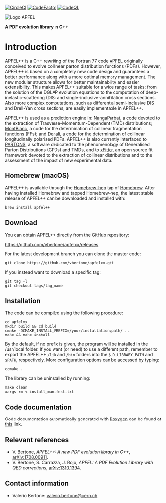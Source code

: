 [![CircleCI](https://circleci.com/gh/vbertone/apfelxx.svg?style=svg)](https://circleci.com/gh/vbertone/apfelxx)
[![CodeFactor](https://www.codefactor.io/repository/github/vbertone/apfelxx/badge)](https://www.codefactor.io/repository/github/vbertone/apfelxx)
[![CodeQL](https://github.com/vbertone/apfelxx/actions/workflows/codeql-analysis.yml/badge.svg)](https://github.com/vbertone/apfelxx/actions/workflows/codeql-analysis.yml)

![](https://github.com/vbertone/apfelxx/raw/master/resources/logo.png "Logo APFEL")

__A PDF evolution library in C++__

# Introduction
 
APFEL++ is a C++ rewriting of the Fortran 77 code
[APFEL](https://github.com/vbertone/apfel) originally conceived to
evolve collinear parton distribution functions (PDFs). However,
APFEL++ is based on a completely new code design and guarantees a
better performance along with a more optimal memory management. The
new modular structure allows for better maintainability and easier
extensibility. This makes APFEL++ suitable for a wide range of tasks:
from the solution of the DGLAP evolution equations to the computation
of deep-inelastic-scattering (DIS) and single-inclusive-annihilation
cross sections. Also more complex computations, such as differential
semi-inclusive DIS and Drell-Yan cross sections, are easily
implementable in APFEL++.

APFEL++ is used as a prediction engine in:
[NangaParbat](https://github.com/vbertone/NangaParbat), a code devoted
to the extraction of Trasverse-Momentum-Dependent (TMD) distributions;
[MontBlanc](https://github.com/vbertone/MontBlanc), a code for the
determination of collinear fragmentation functions (FFs); and
[Denali](https://github.com/MapCollaboration/Denali), a code for the
determination of collinear longitudinally polarised PDFs. APFEL++ is
also currently interfaced to
[PARTONS](http://partons.cea.fr/partons/doc/html/index.html), a
software dedicated to the phenomenology of Generalised Parton
Distributions (GPDs) and TMDs, and to
[xFitter](https://www.xfitter.org/xFitter/), an open source fit
framework devoted to the extraction of collinear distributions and to
the assessment of the impact of new experimental data.

## Homebrew (macOS)

APFEL++ is available through the
[Homebrew-hep](https://github.com/davidchall/homebrew-hep) tap of
[Homebrew](https://brew.sh). After having installed Homebrew and
tapped Homebrew-hep, the latest stable release of APFEL++ can be
downloaded and installed with:
```Shell
brew install apfel++
```

## Download

You can obtain APFEL++ directly from the GitHub repository:

https://github.com/vbertone/apfelxx/releases

For the latest development branch you can clone the master code:

```Shell
git clone https://github.com/vbertone/apfelxx.git
```

If you instead want to download a specific tag:

```Shell
git tag -l
git checkout tags/tag_name
```
## Installation 

The code can be compiled using the following procedure:

```Shell
cd apfelxx
mkdir build && cd build
cmake -DCMAKE_INSTALL_PREFIX=/your/installation/path/ ..
make && make install
```
By the default, if no prefix is given, the program will
be installed in the /usr/local folder. If you want (or need) to use a
different path, remember to export the APFEL++ `/lib` and `/bin` folders into the
`$LD_LIBRARY_PATH` and `$PATH`, respectively. More configuration options can be accessed by typing:

```Shell
ccmake .
```
The library can be uninstalled by running:
```
make clean
xargs rm < install_manifest.txt
```

## Code documentation

Code documentation automatically generated with
[Doxygen](https://www.doxygen.nl/index.html) can be found at
[this](https://vbertone.github.io/apfelxx/html/index.html) link.

## Relevant references

- V. Bertone, *APFEL++: A new PDF evolution library in C++*,
  [arXiv:1708.00911](https://arxiv.org/pdf/1708.00911.pdf).
- V. Bertone, S. Carrazza, J. Rojo, *APFEL: A PDF Evolution Library
  with QED corrections*,
  [arXiv:1310.1394](http://arxiv.org/abs/arXiv:1310.1394).

## Contact information

- Valerio Bertone: valerio.bertone@cern.ch
